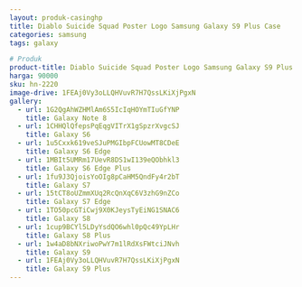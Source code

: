 ```yaml
---
layout: produk-casinghp
title: Diablo Suicide Squad Poster Logo Samsung Galaxy S9 Plus Case
categories: samsung
tags: galaxy

# Produk
product-title: Diablo Suicide Squad Poster Logo Samsung Galaxy S9 Plus Case
harga: 90000
sku: hn-2220
image-drive: 1FEAj0Vy3oLLQHVuvR7H7QssLKiXjPgxN
gallery:
  - url: 1G2QgAhWZHMlAm6S5IcIqHOYmTIuGfYNP
    title: Galaxy Note 8
  - url: 1CHHQlQfepsPqEqgVITrX1gSpzrXvgcSJ
    title: Galaxy S6
  - url: 1u5Cxxk619veSJuPMGIbpFCUowMT8CDeE
    title: Galaxy S6 Edge
  - url: 1MBIt5UMRm17UevR8DS1wI139eQObhkl3
    title: Galaxy S6 Edge Plus
  - url: 1fu9J3QjoisYoOIg8pCaHM5QndFy4r2bT
    title: Galaxy S7
  - url: 15tCT8oUZmmXUq2RcQnXqC6V3zhG9nZCo
    title: Galaxy S7 Edge
  - url: 1TO50pcGTiCwj9X0KJeysTyEiNG1SNAC6
    title: Galaxy S8
  - url: 1cup9BCYl5LDyYsdQO6whl0pQc49YpLHr
    title: Galaxy S8 Plus
  - url: 1w4aD8bNXriwoPwY7m1lRdXsFWtciJNvh
    title: Galaxy S9
  - url: 1FEAj0Vy3oLLQHVuvR7H7QssLKiXjPgxN
    title: Galaxy S9 Plus
---
```

